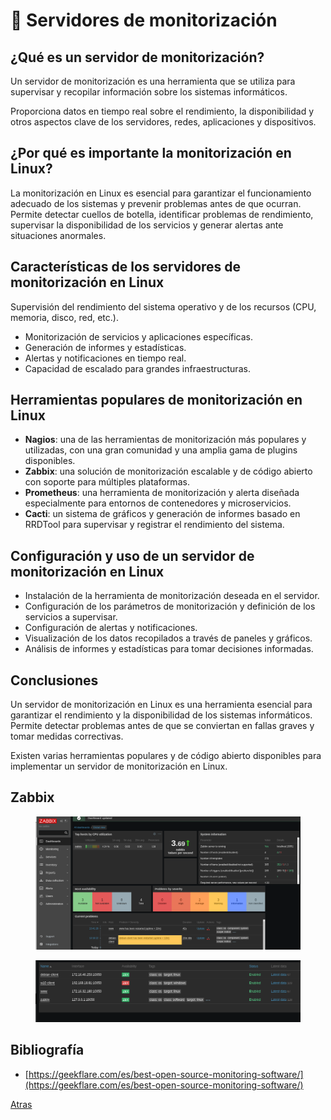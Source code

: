 # 🔬 Servidores de monitorización

## ¿Qué es un servidor de monitorización?

Un servidor de monitorización es una herramienta que se utiliza para supervisar y recopilar información sobre los sistemas informáticos.

Proporciona datos en tiempo real sobre el rendimiento, la disponibilidad y otros aspectos clave de los servidores, redes, aplicaciones y dispositivos.

## ¿Por qué es importante la monitorización en Linux?

La monitorización en Linux es esencial para garantizar el funcionamiento adecuado de los sistemas y prevenir problemas antes de que ocurran. Permite detectar cuellos de botella, identificar problemas de rendimiento, supervisar la disponibilidad de los servicios y generar alertas ante situaciones anormales.

## Características de los servidores de monitorización en Linux

Supervisión del rendimiento del sistema operativo y de los recursos (CPU, memoria, disco, red, etc.).

* Monitorización de servicios y aplicaciones específicas.
* Generación de informes y estadísticas.
* Alertas y notificaciones en tiempo real.
* Capacidad de escalado para grandes infraestructuras.

## Herramientas populares de monitorización en Linux

* **Nagios**: una de las herramientas de monitorización más populares y utilizadas, con una gran comunidad y una amplia gama de plugins disponibles.
* **Zabbix**: una solución de monitorización escalable y de código abierto con soporte para múltiples plataformas.
* **Prometheus**: una herramienta de monitorización y alerta diseñada especialmente para entornos de contenedores y microservicios.
* **Cacti**: un sistema de gráficos y generación de informes basado en RRDTool para supervisar y registrar el rendimiento del sistema.

## Configuración y uso de un servidor de monitorización en Linux

* Instalación de la herramienta de monitorización deseada en el servidor.
* Configuración de los parámetros de monitorización y definición de los servicios a supervisar.
* Configuración de alertas y notificaciones.
* Visualización de los datos recopilados a través de paneles y gráficos.
* Análisis de informes y estadísticas para tomar decisiones informadas.

## Conclusiones

Un servidor de monitorización en Linux es una herramienta esencial para garantizar el rendimiento y la disponibilidad de los sistemas informáticos. Permite detectar problemas antes de que se conviertan en fallas graves y tomar medidas correctivas.

Existen varias herramientas populares y de código abierto disponibles para implementar un servidor de monitorización en Linux.

## Zabbix

<figure><img src="./media/image.png" alt=""><figcaption></figcaption></figure>

<figure><img src="./media/image (1).png" alt=""><figcaption></figcaption></figure>

## Bibliografía

* [https://geekflare.com/es/best-open-source-monitoring-software/](https://geekflare.com/es/best-open-source-monitoring-software/)

[Atras](README.md)